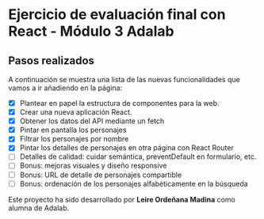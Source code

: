 # Ejercicio de evaluación final con React - Módulo 3 Adalab

## Pasos realizados

A continuación se muestra una lista de las nuevas funcionalidades que vamos a ir añadiendo en la página:

- [x] Plantear en papel la estructura de componentes para la web.
- [x] Crear una nueva aplicación React.
- [x] Obtener los datos del API mediante un fetch
- [x] Pintar en pantalla los personajes
- [x] Filtrar los personajes por nombre
- [x] Pintar los detalles de personajes en otra página con React Router
- [ ] Detalles de calidad: cuidar semántica, preventDefault en formulario, etc.
- [ ] Bonus: mejoras visuales y diseño responsive
- [ ] Bonus: URL de detalle de personajes compartible
- [ ] Bonus: ordenación de los personajes alfabéticamente en la búsqueda

Este proyecto ha sido desarrollado por **Leire Ordeñana Madina** como alumna de Adalab.
